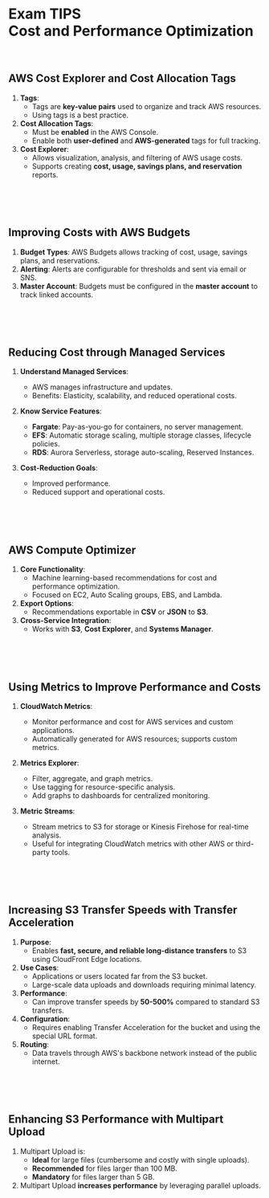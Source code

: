 # Exam TIPS<br>Cost and Performance Optimization


<br>

## AWS Cost Explorer and Cost Allocation Tags
1. **Tags**:
   - Tags are **key-value pairs** used to organize and track AWS resources.
   - Using tags is a best practice.
2. **Cost Allocation Tags**:
   - Must be **enabled** in the AWS Console.
   - Enable both **user-defined** and **AWS-generated** tags for full tracking.
3. **Cost Explorer**:
   - Allows visualization, analysis, and filtering of AWS usage costs.
   - Supports creating **cost, usage, savings plans, and reservation** reports.

<br><br><br>


## Improving Costs with AWS Budgets
1. **Budget Types**: AWS Budgets allows tracking of cost, usage, savings plans, and reservations.  
2. **Alerting**: Alerts are configurable for thresholds and sent via email or SNS.  
3. **Master Account**: Budgets must be configured in the **master account** to track linked accounts.  

<br><br><br>


## Reducing Cost through Managed Services
1. **Understand Managed Services**:  
   - AWS manages infrastructure and updates.  
   - Benefits: Elasticity, scalability, and reduced operational costs.  

2. **Know Service Features**:  
   - **Fargate**: Pay-as-you-go for containers, no server management.  
   - **EFS**: Automatic storage scaling, multiple storage classes, lifecycle policies.  
   - **RDS**: Aurora Serverless, storage auto-scaling, Reserved Instances.  

3. **Cost-Reduction Goals**:  
   - Improved performance.  
   - Reduced support and operational costs.  

<br><br><br>


## AWS Compute Optimizer
1. **Core Functionality**:
   - Machine learning-based recommendations for cost and performance optimization.
   - Focused on EC2, Auto Scaling groups, EBS, and Lambda.
2. **Export Options**:
   - Recommendations exportable in **CSV** or **JSON** to **S3**.
3. **Cross-Service Integration**:
   - Works with **S3**, **Cost Explorer**, and **Systems Manager**.

<br><br><br>


## Using Metrics to Improve Performance and Costs
1. **CloudWatch Metrics**:
   - Monitor performance and cost for AWS services and custom applications.
   - Automatically generated for AWS resources; supports custom metrics.
   
2. **Metrics Explorer**:
   - Filter, aggregate, and graph metrics.
   - Use tagging for resource-specific analysis.
   - Add graphs to dashboards for centralized monitoring.

3. **Metric Streams**:
   - Stream metrics to S3 for storage or Kinesis Firehose for real-time analysis.
   - Useful for integrating CloudWatch metrics with other AWS or third-party tools.

<br><br><br>


## Increasing S3 Transfer Speeds with Transfer Acceleration
1. **Purpose**:
   - Enables **fast, secure, and reliable long-distance transfers** to S3 using CloudFront Edge locations.
2. **Use Cases**:
   - Applications or users located far from the S3 bucket.
   - Large-scale data uploads and downloads requiring minimal latency.
3. **Performance**:
   - Can improve transfer speeds by **50-500%** compared to standard S3 transfers.
4. **Configuration**:
   - Requires enabling Transfer Acceleration for the bucket and using the special URL format.
5. **Routing**:
   - Data travels through AWS's backbone network instead of the public internet.

<br><br><br>


## Enhancing S3 Performance with Multipart Upload
1. Multipart Upload is:
   - **Ideal** for large files (cumbersome and costly with single uploads).
   - **Recommended** for files larger than 100 MB.
   - **Mandatory** for files larger than 5 GB.
2. Multipart Upload **increases performance** by leveraging parallel uploads.

<br><br><br>


## 